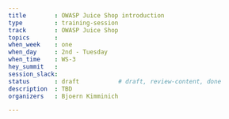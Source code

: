 ```yaml
---
title        : OWASP Juice Shop introduction 
type         : training-session
track        : OWASP Juice Shop
topics       : 
when_week    : one
when_day     : 2nd - Tuesday
when_time    : WS-3
hey_summit   :
session_slack:
status       : draft           # draft, review-content, done
description  : TBD
organizers   : Bjoern Kimminich

---
```


<!--(add intro)

## WHY

(...)

## What

(...)

## Outcomes

(...)

## References

(...)


## Previous-->
